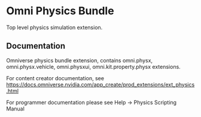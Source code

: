 # Omni Physics Bundle
   Top level physics simulation extension.

## Documentation
   Omniverse physics bundle extension, contains omni.physx, omni.physx.vehicle, omni.physxui, omni.kit.property.physx extensions.
   
   For content creator documentation, see https://docs.omniverse.nvidia.com/app_create/prod_extensions/ext_physics.html

   For programmer documentation please see Help -> Physics Scripting Manual
   

